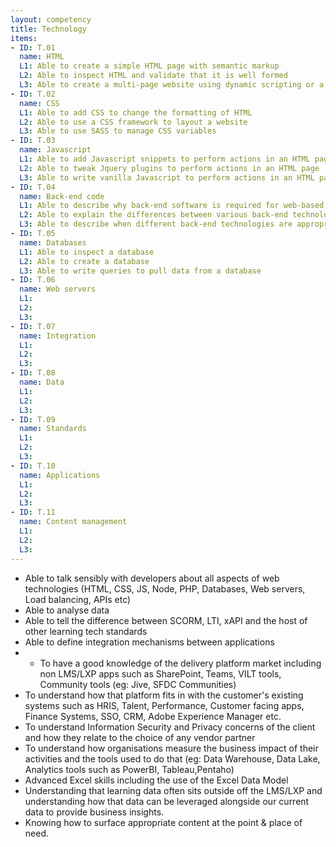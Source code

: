 ```yaml
---
layout: competency
title: Technology
items:
- ID: T.01
  name: HTML
  L1: Able to create a simple HTML page with semantic markup
  L2: Able to inspect HTML and validate that it is well formed
  L3: Able to create a multi-page website using dynamic scripting or a static site generator
- ID: T.02
  name: CSS
  L1: Able to add CSS to change the formatting of HTML
  L2: Able to use a CSS framework to layout a website 
  L3: Able to use SASS to manage CSS variables
- ID: T.03
  name: Javascript
  L1: Able to add Javascript snippets to perform actions in an HTML page
  L2: Able to tweak Jquery plugins to perform actions in an HTML page
  L3: Able to write vanilla Javascript to perform actions in an HTML page
- ID: T.04
  name: Back-end code
  L1: Able to describe why back-end software is required for web-based applications
  L2: Able to explain the differences between various back-end technologies
  L3: Able to describe when different back-end technologies are appropriate
- ID: T.05
  name: Databases
  L1: Able to inspect a database
  L2: Able to create a database
  L3: Able to write queries to pull data from a database
- ID: T.06
  name: Web servers
  L1: 
  L2: 
  L3: 
- ID: T.07
  name: Integration
  L1: 
  L2: 
  L3:
- ID: T.08
  name: Data
  L1: 
  L2: 
  L3:  
- ID: T.09
  name: Standards
  L1: 
  L2: 
  L3: 
- ID: T.10
  name: Applications
  L1: 
  L2: 
  L3:
- ID: T.11
  name: Content management
  L1: 
  L2: 
  L3: 
---
```


- Able to talk sensibly with developers about all aspects of web technologies (HTML, CSS, JS, Node, PHP, Databases, Web servers, Load balancing, APIs etc)
- Able to analyse data
- Able to tell the difference between SCORM, LTI, xAPI and the host of other learning tech standards
- Able to define integration mechanisms between applications
- - To have a good knowledge of the delivery platform market including non LMS/LXP apps such as SharePoint, Teams, VILT tools, Community tools (eg: Jive, SFDC Communities)
- To understand how that platform fits in with the customer's existing systems such as HRIS, Talent, Performance, Customer facing apps, Finance Systems, SSO, CRM, Adobe Experience Manager etc.
- To understand Information Security and Privacy concerns of the client and how they relate to the choice of any vendor partner
- To understand how organisations measure the business impact of their activities and the tools used to do that (eg: Data Warehouse, Data Lake, Analytics tools such as PowerBI, Tableau,Pentaho)
- Advanced Excel skills including the use of the Excel Data Model
- Understanding that learning data often sits outside off the LMS/LXP and understanding how that data can be leveraged alongside our current data to provide business insights.
- Knowing how to surface appropriate content at the point & place of need.

